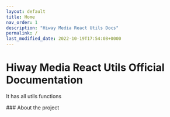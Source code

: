 ```yaml
---
layout: default
title: Home
nav_order: 1
description: "Hiway Media React Utils Docs"
permalink: /
last_modified_date: 2022-10-19T17:54:08+0000
---
```


# Hiway Media React Utils Official Documentation

It has all utils functions


### About the project